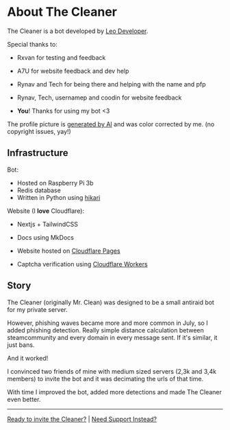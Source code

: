 
# About The Cleaner

The Cleaner is a bot developed by [Leo Developer](https://leodev.xyz).

Special thanks to:

- Rxvan for testing and feedback
- A7U for website feedback and dev help
- Rynav and Tech for being there and helping with the name and pfp
- Rynav, Tech, usernamep and coodin for website feedback

- **You**! Thanks for using my bot <3

The profile picture is [generated by AI](https://thiswaifudoesnotexist.com/) and was color corrected by me. (no copyright issues, yay!)


## Infrastructure

Bot:

- Hosted on Raspberry Pi 3b
- Redis database
- Written in Python using [hikari](https://www.hikari-py.dev/)

Website (I **love** Cloudflare):

- Nextjs + TailwindCSS
- Docs using MkDocs
  
- Website hosted on [Cloudflare Pages](https://pages.cloudflare.com)
- Captcha verification using [Cloudflare Workers](https://workers.cloudflare.com)


## Story

The Cleaner (originally Mr. Clean) was designed to be a small antiraid bot for my private server.

However, phishing waves became more and more common in July, so I added phishing detection.
Really simple distance calculation between steamcommunity and every domain in every message sent.
If it's similar, it just bans.

And it worked!

I convinced two friends of mine with medium sized servers (2,3k and 3,4k members) to invite the bot and it was decimating the urls of that time.

With time I improved the bot, added more detections and made The Cleaner even better.


---

[Ready to invite the Cleaner?](/quickstart/) | [Need Support Instead?](/discord)
